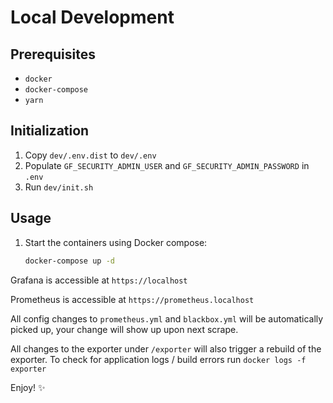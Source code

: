 # Local Development

## Prerequisites

- `docker`
- `docker-compose`
- `yarn`

## Initialization

1. Copy `dev/.env.dist` to `dev/.env`
2. Populate `GF_SECURITY_ADMIN_USER` and `GF_SECURITY_ADMIN_PASSWORD` in `.env`
3. Run `dev/init.sh`

## Usage

1. Start the containers using Docker compose:

   ```bash
   docker-compose up -d
   ```

Grafana is accessible at `https://localhost`

Prometheus is accessible at `https://prometheus.localhost`

All config changes to `prometheus.yml` and `blackbox.yml` will be automatically picked up, your change will show up upon next scrape.

All changes to the exporter under `/exporter` will also trigger a rebuild of the exporter. To check for application logs / build errors run `docker logs -f exporter`

Enjoy! ✨

